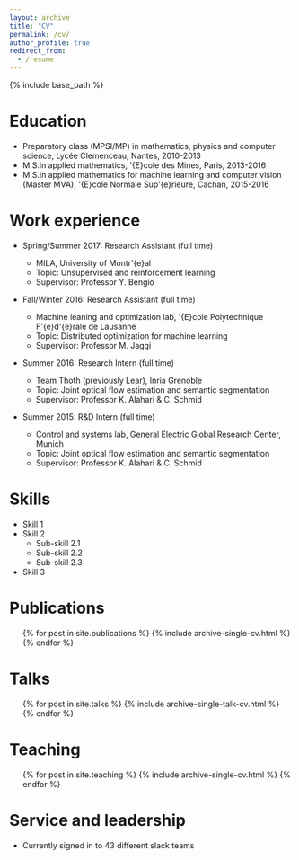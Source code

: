 ```yaml
---
layout: archive
title: "CV"
permalink: /cv/
author_profile: true
redirect_from:
  - /resume
---
```


{% include base_path %}

Education
======
* Preparatory class (MPSI/MP) in mathematics, physics and computer science, Lycée
    Clemenceau, Nantes, 2010-2013
* M.S.in applied mathematics, \'{E}cole des Mines, Paris, 2013-2016
* M.S.in applied mathematics for machine learning and computer vision (Master
    MVA), \'{E}cole Normale Sup\'{e}rieure, Cachan, 2015-2016

Work experience
======
* Spring/Summer 2017: Research Assistant (full time)
  * MILA, University of Montr\'{e}al
  * Topic: Unsupervised and reinforcement learning
  * Supervisor: Professor Y. Bengio

* Fall/Winter 2016: Research Assistant (full time)
  * Machine leaning and optimization lab, \'{E}cole Polytechnique
      F\'{e}d\'{e}rale de Lausanne
  * Topic: Distributed optimization for machine learning
  * Supervisor: Professor M. Jaggi

* Summer 2016: Research Intern (full time)
  * Team Thoth (previously Lear), Inria Grenoble
  * Topic: Joint optical flow estimation and semantic segmentation
  * Supervisor: Professor K. Alahari \& C. Schmid

* Summer 2015: R\&D Intern (full time)
  * Control and systems lab, General Electric Global Research Center, Munich
  * Topic: Joint optical flow estimation and semantic segmentation
  * Supervisor: Professor K. Alahari \& C. Schmid

Skills
======
* Skill 1
* Skill 2
  * Sub-skill 2.1
  * Sub-skill 2.2
  * Sub-skill 2.3
* Skill 3

Publications
======
  <ul>{% for post in site.publications %}
    {% include archive-single-cv.html %}
  {% endfor %}</ul>
  
Talks
======
  <ul>{% for post in site.talks %}
    {% include archive-single-talk-cv.html %}
  {% endfor %}</ul>
  
Teaching
======
  <ul>{% for post in site.teaching %}
    {% include archive-single-cv.html %}
  {% endfor %}</ul>
  
Service and leadership
======
* Currently signed in to 43 different slack teams
